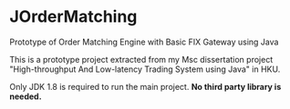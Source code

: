 # JOrderMatching
Prototype of Order Matching Engine with Basic FIX Gateway using Java

This is a prototype project extracted from my Msc dissertation project "High-throughput And Low-latency Trading System using Java" in HKU.

Only JDK 1.8 is required to run the main project. <b>No third party library is needed.</b>

